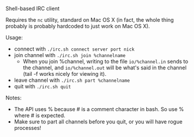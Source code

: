 Shell-based IRC client

Requires the `nc` utility, standard on Mac OS X (in fact, the whole thing probably is probably hardcoded to just work on Mac OS X).

Usage:

* connect with `./irc.sh connect server port nick`
* join channel with `./irc.sh join %channelname`
	* When you join %channel, writing to the file `io/%channel.in` sends to the channel, and `io/%channel.out` will be what's said in the channel (tail -f works nicely for viewing it).
* leave channel with `./irc.sh part %channelname`
* quit with `./irc.sh quit`

Notes:

* The API uses % because # is a comment character in bash. So use % where # is expected.
* Make sure to part all channels before you quit, or you will have rogue processes!